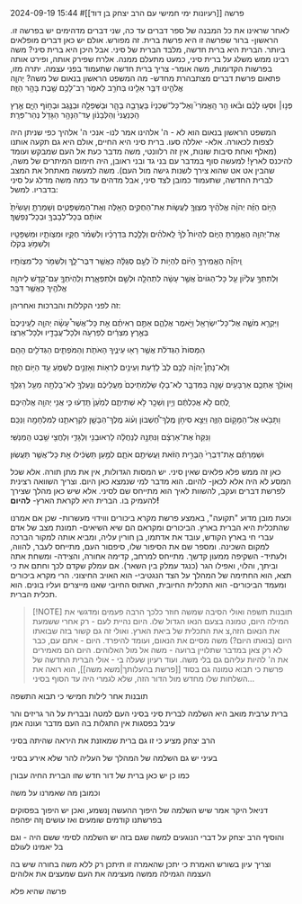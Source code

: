 ׁ2024-09-19
15:44
#פרשה 
[[רעיונות ימי חמישי עם הרב יצחק בן דוד]]

לאחר שראינו את כל המבנה של ספר דברים עד כה, שני דברים מדהימים יש בפרשה זו.
הראשון- ברור שפרשה זו היא פרשת ברית. זה מפורש.
אולם יש כאן דברים מופלאים ביותר.
הברית היא ברית חדשה, מלבד הברית של סיני.
אבל היכן היא ברית סיני?
משה רבינו ממש משלג על ברית סיני, כמעט מתעלם ממנה.
אלרח שפירק אותה, ופירט אותה בפרשות הקדומות, משה אומר- צריך ברית חדשה שתעמוד בפני עצמה.
יתרה מזו, פתאום פרשת דברים מצתבהרת מחדש-
מה המשפט הראשון בנאום של משה?
יְהוָ֧ה אֱלֹהֵ֛ינוּ דִּבֶּ֥ר אֵלֵ֖ינוּ בְּחֹרֵ֣ב לֵאמֹ֑ר רַב־לָכֶ֥ם שֶׁ֖בֶת בָּהָ֥ר הַזֶּֽה׃

פְּנ֣וּ׀ וּסְע֣וּ לָכֶ֗ם וּבֹ֨אוּ הַ֥ר הָֽאֱמֹרִי֮ וְאֶל־כָּל־שְׁכֵנָיו֒ בָּעֲרָבָ֥ה בָהָ֛ר וּבַשְּׁפֵלָ֥ה וּבַנֶּ֖גֶב וּבְח֣וֹף הַיָּ֑ם אֶ֤רֶץ הַֽכְּנַעֲנִי֙ וְהַלְּבָנ֔וֹן עַד־הַנָּהָ֥ר הַגָּדֹ֖ל נְהַר־פְּרָֽת׃

המשפט הראשון בנאום הוא לא - ה' אלהינו אמר לנו- אנכי ה' אלהיך כפי שניתן היה לצפות לכאורה.
אלא- יאללה סעו.
ברית סיני היא החיים, אולם היא גם תקעה אותנו (מאלף ואחת סיבות שונות, אין זה רלוונטי, משה מדבר כעת אל העם שמבקש ועומד להיכנס לארץ! למעשה סוף במדבר עם בני גד ובני ראובן, היה חימום המיתרים של משה, שהבין אט אט שהוא צירך לשנות גישה מול העם).
משה למעשה מאתחל את המצב לברית החדשה, שתעמוד כמובן לצד סיני, אבל מדהים עד כמה משה מדלג על סיני בדבריו.
למשל:

הַיּ֣וֹם הַזֶּ֗ה יְהוָ֨ה אֱלֹהֶ֜יךָ מְצַוְּךָ֧ לַעֲשׂ֛וֹת אֶת־הַחֻקִּ֥ים הָאֵ֖לֶּה וְאֶת־הַמִּשְׁפָּטִ֑ים וְשָׁמַרְתָּ֤ וְעָשִׂ֙יתָ֙ אוֹתָ֔ם בְּכָל־לְבָבְךָ֖ וּבְכָל־נַפְשֶֽׁךָ׃

אֶת־יְהוָ֥ה הֶאֱמַ֖רְתָּ הַיּ֑וֹם לִהְיוֹת֩ לְךָ֨ לֵֽאלֹהִ֜ים וְלָלֶ֣כֶת בִּדְרָכָ֗יו וְלִשְׁמֹ֨ר חֻקָּ֧יו וּמִצְו‍ֹתָ֛יו וּמִשְׁפָּטָ֖יו וְלִשְׁמֹ֥עַ בְּקֹלֽוֹ׃

וַֽיהוָ֞ה הֶאֱמִֽירְךָ֣ הַיּ֗וֹם לִהְי֥וֹת לוֹ֙ לְעַ֣ם סְגֻלָּ֔ה כַּאֲשֶׁ֖ר דִּבֶּר־לָ֑ךְ וְלִשְׁמֹ֖ר כָּל־מִצְו‍ֹתָֽיו׃

וּֽלְתִתְּךָ֣ עֶלְי֗וֹן עַ֤ל כָּל־הַגּוֹיִם֙ אֲשֶׁ֣ר עָשָׂ֔ה לִתְהִלָּ֖ה וּלְשֵׁ֣ם וּלְתִפְאָ֑רֶת וְלִֽהְיֹתְךָ֧ עַם־קָדֹ֛שׁ לַיהוָ֥ה אֱלֹהֶ֖יךָ כַּאֲשֶׁ֥ר דִּבֵּֽר׃


זה לפני הקללות והברכות
ואחריהן:

וַיִּקְרָ֥א מֹשֶׁ֛ה אֶל־כָּל־יִשְׂרָאֵ֖ל וַיֹּ֣אמֶר אֲלֵהֶ֑ם אַתֶּ֣ם רְאִיתֶ֗ם אֵ֣ת כָּל־אֲשֶׁר֩ עָשָׂ֨ה יְהוָ֤ה לְעֵֽינֵיכֶם֙ בְּאֶ֣רֶץ מִצְרַ֔יִם לְפַרְעֹ֥ה וּלְכָל־עֲבָדָ֖יו וּלְכָל־אַרְצֽוֹ׃

הַמַּסּוֹת֙ הַגְּדֹלֹ֔ת אֲשֶׁ֥ר רָא֖וּ עֵינֶ֑יךָ הָאֹתֹ֧ת וְהַמֹּפְתִ֛ים הַגְּדֹלִ֖ים הָהֵֽם׃

וְלֹֽא־נָתַן֩ יְהוָ֨ה לָכֶ֥ם לֵב֙ לָדַ֔עַת וְעֵינַ֥יִם לִרְא֖וֹת וְאָזְנַ֣יִם לִשְׁמֹ֑עַ עַ֖ד הַיּ֥וֹם הַזֶּֽה׃

וָאוֹלֵ֥ךְ אֶתְכֶ֛ם אַרְבָּעִ֥ים שָׁנָ֖ה בַּמִּדְבָּ֑ר לֹֽא־בָל֤וּ שַׂלְמֹֽתֵיכֶם֙ מֵעֲלֵיכֶ֔ם וְנַֽעַלְךָ֥ לֹֽא־בָלְתָ֖ה מֵעַ֥ל רַגְלֶֽךָ׃

לֶ֚חֶם לֹ֣א אֲכַלְתֶּ֔ם וְיַ֥יִן וְשֵׁכָ֖ר לֹ֣א שְׁתִיתֶ֑ם לְמַ֙עַן֙ תֵּֽדְע֔וּ כִּ֛י אֲנִ֥י יְהוָ֖ה אֱלֹהֵיכֶֽם׃

וַתָּבֹ֖אוּ אֶל־הַמָּק֣וֹם הַזֶּ֑ה וַיֵּצֵ֣א סִיחֹ֣ן מֶֽלֶךְ־חֶ֠שְׁבּוֹן וְע֨וֹג מֶֽלֶךְ־הַבָּשָׁ֧ן לִקְרָאתֵ֛נוּ לַמִּלְחָמָ֖ה וַנַּכֵּֽם׃

וַנִּקַּח֙ אֶת־אַרְצָ֔ם וַנִּתְּנָ֣הּ לְנַחֲלָ֔ה לָרֽאוּבֵנִ֖י וְלַגָּדִ֑י וְלַחֲצִ֖י שֵׁ֥בֶט הַֽמְנַשִּֽׁי׃

וּשְׁמַרְתֶּ֗ם אֶת־דִּבְרֵי֙ הַבְּרִ֣ית הַזֹּ֔את וַעֲשִׂיתֶ֖ם אֹתָ֑ם לְמַ֣עַן תַּשְׂכִּ֔ילוּ אֵ֖ת כָּל־אֲשֶׁ֥ר תַּעֲשֽׂוּן׃

כאן זה ממש פלא פלאים שאין סיני. יש המסות הגדולות, אין את מתן תורה.
אלא שכל המסע לא היה אלא לכאן- להיום. הוא מדבר למי שנמצא כאן היום.
וצריך השוואה רצינית לפרשת דברים ועקב, להשוות לאיך הוא מתייחס שם לסיני.
אלא שיש כאן מהלך שצירך להעמיק בו.
הברית היא לקראת הארץ-
**להיום!**

וכעת מובן מדוע "תקועה", באמצע פרשת מקרא ביכורים וווידוי מעשרות-
שכן אם אמרנו שהתכלית היא הברית בארץ.
הביכורים ומקראם הם שיא השיאים-
תמונת מצב של אדם עברי חי בארץ הקודש, עובד את אדתמו, בן חורין עליה, ומביא אותה למקור הברכה למקום השכינה. ומספר שם את הסיפור שלו, סיפםור העם, מתייחס לעבר, להווה, ולעתיד-
השקיפה ממעון קדשך.
מתייחס למרחב, קדימה אחורה, והצידה-
ומשחת אתה וביתך, והלוי, ואפילו הגר (כנגד עמלק בין השאר).
אם עמלק שקדם לכך וחתם את כי תצא, הוא החתימה של המהלך על הצד הנגטיבי- הוא האויב החיצוני.
הרי מקרא ביכורים ומעמד הביכורים- הוא התכלית החיובית, האתוס החיובי שאנו מייצרים ועליו בונים.
הוא תכלית הברית.



> [!NOTE] תובנות תשפה
> ואולי הסיבה שמשה חוזר כלכך הרבה פעמים ומדגשי את המילה היום, טמונה בצעם הנאו הגדול שלו. היום נהיית לעם - רק אחרי ששמעת את הנאום הזה,צ את התכלית של ביאת הארץ. ואולי זה גם קשור בזה שבואתו היום (בואתו היום?) משה מסיים את הנאום, ועומד להיפרד. היום - אתם עם, כבר לא רק צאן במדבר שתלויין ברועה - משה אל מול האלוהים. היום הם מאמירים את ה' להיות עליהם גם בלי משה.
> ועוד רעיון שעלה בי - אולי הברית החדשה של פרשת כי תבוא טמונה גם בסוד [[פרשת בהעלותך|משא משה]], הוא רואה את השלחות שלו מחדש מול הדור הזה, שלא לגמרי היה עד הסוף בסיני...

תובנות אחר לילות חמישי כי תבוא התשפה 

ברית ערבית מואב היא השלמה לברית סיני
בסיני העם למטה ובברית על הר גריזים והר עיבל בפסגות
אין התגלות בה
העם מדבר ועונה אמן

הרב יצחק מציע כי זו גם ברית שמאזנת את היראה שהיתה בסיני

בעיני יש גם השלמה של המהלך של העליה להר שלא אירע בסיני 

כמו כן יש כאן ברית של דור חדש
שזו הברית
החיה עבורן

וכמובן מה שאמרנו על משה

דניאל היקר אמר שיש השלמה של היפוך ההעשה ןנשמע, ואכן יש היפוך בפסוקים בפרשתנו
קודמים שומעים ואז עושים ןזה יפהפה

והוסיף
הרב יצחק על דברי הנוגעים למשה
שגם בזה יש השלמה לסימי ששם היה - וגם בל יאמינו לעולם

וצריך עיון בשורש האמרת
כי יתכן שהאמרה זו תיתכן רק ללא משה
בחורה שיש בה העצמה
הגמילה ממשה מעצימה את העם שמעצים את אלוהים 

פרשה שהיא פלא


